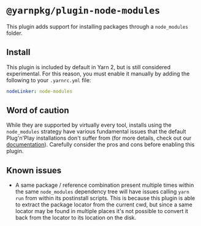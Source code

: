 # `@yarnpkg/plugin-node-modules`

This plugin adds support for installing packages through a `node_modules` folder.

## Install

This plugin is included by default in Yarn 2, but is still considered experimental. For this reason, you must enable it manually by adding the following to your `.yarnrc.yml` file:

```yml
nodeLinker: node-modules
```

## Word of caution

While they are supported by virtually every tool, installs using the `node_modules` strategy have various fundamental issues that the default Plug'n'Play installations don't suffer from (for more details, check out our [documentation](https://yarnpkg.com/features/pnp)). Carefully consider the pros and cons before enabling this plugin.

## Known issues

- A same package / reference combination present multiple times within the same `node_modules` dependency tree will have issues calling `yarn run` from within its postinstall scripts. This is because this plugin is able to extract the package locator from the current cwd, but since a same locator may be found in multiple places it's not possible to convert it back from the locator to its location on the disk.
